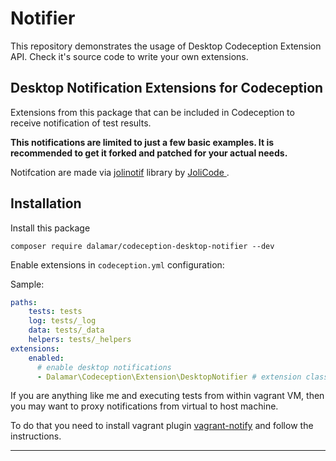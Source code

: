 Notifier
========

This repository demonstrates the usage of Desktop Codeception Extension API.
Check it's source code to write your own extensions.

## Desktop Notification Extensions for Codeception

Extensions from this package that can be included in Codeception to receive notification of test results.

**This notifications are limited to just a few basic examples. It is recommended to get it forked and patched for your actual needs.**

Notifcation are made via [jolinotif](https://packagist.org/packages/jolicode/jolinotif) library by [JoliCode
](https://github.com/jolicode).

## Installation

Install this package

```
composer require dalamar/codeception-desktop-notifier --dev
```

Enable extensions in `codeception.yml` configuration:

Sample:

``` yaml
paths:
    tests: tests
    log: tests/_log
    data: tests/_data
    helpers: tests/_helpers
extensions:
    enabled:
      # enable desktop notifications
      - Dalamar\Codeception\Extension\DesktopNotifier # extension class name

```

If you are anything like me and executing tests from within vagrant VM, 
then you may want to proxy notifications from virtual to host machine.

To do that you need to install vagrant plugin [vagrant-notify](https://github.com/fgrehm/vagrant-notify) and follow the instructions.

-----
